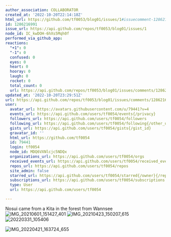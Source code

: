 ```yaml
---
author_association: COLLABORATOR
created_at: '2022-10-20T22:14:18Z'
html_url: https://github.com/tf0053/blog01/issues/1#issuecomment-1286216991
id: 1286216991
issue_url: https://api.github.com/repos/tf0053/blog01/issues/1
node_id: IC_kwDOH-6hXs5Mqh0f
performed_via_github_app: 
reactions:
  "+1": 0
  "-1": 0
  confused: 0
  eyes: 0
  heart: 0
  hooray: 0
  laugh: 0
  rocket: 0
  total_count: 0
  url: https://api.github.com/repos/tf0053/blog01/issues/comments/1286216991/reactions
updated_at: '2022-10-20T23:29:51Z'
url: https://api.github.com/repos/tf0053/blog01/issues/comments/1286216991
user:
  avatar_url: https://avatars.githubusercontent.com/u/79441?v=4
  events_url: https://api.github.com/users/tf0054/events{/privacy}
  followers_url: https://api.github.com/users/tf0054/followers
  following_url: https://api.github.com/users/tf0054/following{/other_user}
  gists_url: https://api.github.com/users/tf0054/gists{/gist_id}
  gravatar_id: ''
  html_url: https://github.com/tf0054
  id: 79441
  login: tf0054
  node_id: MDQ6VXNlcjc5NDQx
  organizations_url: https://api.github.com/users/tf0054/orgs
  received_events_url: https://api.github.com/users/tf0054/received_events
  repos_url: https://api.github.com/users/tf0054/repos
  site_admin: false
  starred_url: https://api.github.com/users/tf0054/starred{/owner}{/repo}
  subscriptions_url: https://api.github.com/users/tf0054/subscriptions
  type: User
  url: https://api.github.com/users/tf0054

---
```

Nosui came from a Kita in the forest from Wannsee
![IMG_20210601_151427_401](https://user-images.githubusercontent.com/79441/197069170-0ce6602b-851c-485a-ac80-4eccc678e502.jpg)
![IMG_20210423_150207_615](https://user-images.githubusercontent.com/79441/197069173-f83cd37e-6aff-49ec-bf6b-cc0cd1852a45.jpg)
![20220331_105406](https://user-images.githubusercontent.com/79441/197069175-01f93029-afc9-4c23-b929-e731e2b55c69.jpg)

![IMG_20220421_163724_655](https://user-images.githubusercontent.com/79441/197077984-4f7a4713-b394-46d5-a477-48955fa86ac9.jpg)
